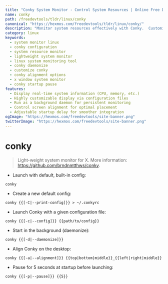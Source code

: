 ```yaml
---
title: "Conky System Monitor - Control System Resources | Online Free DevTools by Hexmos"
name: conky
path: /freedevtools/tldr/linux/conky
canonical: "https://hexmos.com/freedevtools/tldr/linux/conky/"
description: "Monitor system resources effectively with Conky.  Customize your system information display with various configuration options. Free online tool, no registration required."
category: linux
keywords:
  - system monitor linux
  - conky configuration
  - system resource monitor
  - lightweight system monitor
  - linux system monitoring tool
  - conky daemonize
  - customize conky
  - conky alignment options
  - x window system monitor
  - conky startup pause
features:
  - Display real-time system information (CPU, memory, etc.)
  - Highly customizable display via configuration files
  - Run as a background daemon for persistent monitoring
  - Control screen alignment for optimal placement
  - Adjustable startup delay for smoother integration
ogImage: "https://hexmos.com/freedevtools/site-banner.png"
twitterImage: "https://hexmos.com/freedevtools/site-banner.png"
---
```


# conky

> Light-weight system monitor for X.
> More information: <https://github.com/brndnmtthws/conky>.

- Launch with default, built-in config:

`conky`

- Create a new default config:

`conky {{[-C|--print-config]}} > ~/.conkyrc`

- Launch Conky with a given configuration file:

`conky {{[-c|--config]}} {{path/to/config}}`

- Start in the background (daemonize):

`conky {{[-d|--daemonize]}}`

- Align Conky on the desktop:

`conky {{[-a|--alignment]}} {{top|bottom|middle}}_{{left|right|middle}}`

- Pause for 5 seconds at startup before launching:

`conky {{[-p|--pause]}} {{5}}`
